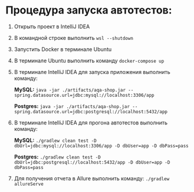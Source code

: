 # Процедура запуска автотестов:  

1. Открыть проект в IntelliJ IDEA
2. В командной строке выполнить `wsl --shutdown`
3. Запустить Docker в терминале Ubuntu
4. В терминале Ubuntu выполнить команду `docker-compose up`
5. В терминале IntelliJ IDEA для запуска приложения выполнить команду:  

    **MySQL:** `java -jar ./artifacts/aqa-shop.jar --spring.datasource.url=jdbc:mysql://localhost:3306/app`  
    
    **Postgres:** `java -jar ./artifacts/aqa-shop.jar --spring.datasource.url=jdbc:postgresql://localhost:5432/app`
6. В терминале IntelliJ IDEA для прогона автотестов выполнить команду:  

    **MySQL:** `./gradlew clean test -D dbUrl=jdbc:mysql://localhost:3306/app -D dbUser=app -D dbPass=pass`  
    
    **Postgres:** `./gradlew clean test -D dbUrl=jdbc:postgresql://localhost:5432/app -D dbUser=app -D dbPass=pass`
7. Для получения отчета в Allure выполнить команду: `./gradlew allureServe`

